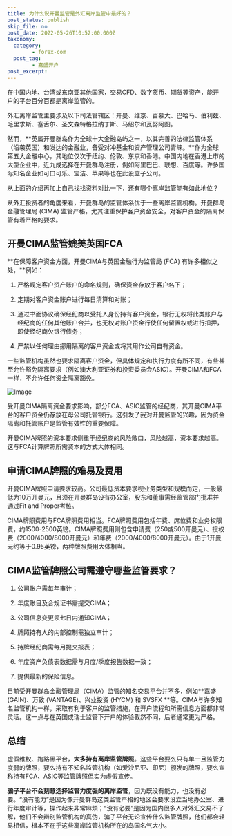 ```yaml
---
title: 为什么说开曼监管是外汇离岸监管中最好的？
post_status: publish
skip_file: no
post_date: 2022-05-26T10:52:00.000Z
taxonomy:
  category:
        - forex-com
  post_tag:
        - 嘉盛开户
post_excerpt: 
---
```

在中国内地、台湾或东南亚其他国家，交易CFD、数字货币、期货等资产，能开户的平台百分百都是离岸监管的。

外汇离岸监管主要涉及以下司法管辖区：开曼、维京、百慕大、巴哈马、伯利兹、毛里求斯、塞舌尔、圣文森特格拉纳丁斯、马绍尔和瓦努阿图。

然而，**英属开曼群岛作为全球十大金融岛屿之一，以其完善的法律监管体系（沿袭英国）和发达的金融业，备受对冲基金和资产管理公司青睐。**作为全球第五大金融中心，其地位仅次于纽约、伦敦、东京和香港。中国内地在香港上市的大型企业中，近九成选择在开曼群岛注册，例如阿里巴巴、联想、百度等。许多国际知名企业如可口可乐、宝洁、苹果等也在此设立子公司。

从上面的介绍再加上自己找找资料对比一下，还有哪个离岸监管能有如此地位？

从外汇投资者的角度来看，开曼群岛的监管体系优于一些离岸监管机构。开曼群岛金融管理局 (CIMA) 监管严格，尤其注重保护客户资金安全，对客户资金的隔离保管有着严格的要求。

## 开曼CIMA监管媲美英国FCA

**在保障客户资金方面，开曼CIMA与英国金融行为监管局 (FCA) 有许多相似之处，**例如：

1. 严格规定客户资产账户的命名规则，确保资金存放于客户名下；

1. 定期对客户资金账户进行每日清算和对账；

1. 通过书面协议确保经纪商以受托人身份持有客户资金，银行无权将此类账户与经纪商的任何其他账户合并，也无权对账户资金行使任何留置权或进行扣押，即使经纪商欠银行债务；

1. 严禁以任何理由挪用隔离的客户资金或将其用作公司自有资金。

一些监管机构虽然也要求隔离客户资金，但具体规定和执行力度有所不同，有些甚至允许豁免隔离要求（例如澳大利亚证券和投资委员会ASIC）。开曼CIMA和FCA一样，不允许任何资金隔离豁免。

![Image](https://prod-files-secure.s3.us-west-2.amazonaws.com/39ed1227-6d7d-4570-be36-9ccd4a2c4241/bd849744-3fcb-4a37-8312-357962c8f065/image.png?X-Amz-Algorithm=AWS4-HMAC-SHA256&X-Amz-Content-Sha256=UNSIGNED-PAYLOAD&X-Amz-Credential=ASIAZI2LB466Q4FRKCGC%2F20250921%2Fus-west-2%2Fs3%2Faws4_request&X-Amz-Date=20250921T161352Z&X-Amz-Expires=3600&X-Amz-Security-Token=IQoJb3JpZ2luX2VjEJD%2F%2F%2F%2F%2F%2F%2F%2F%2F%2FwEaCXVzLXdlc3QtMiJGMEQCIA6vEuuKRwsAYKeFBZLzo9CD2ayE%2Fi3xxCNDkSMajpZZAiAKQyL1gtNVWruZko4orT4%2Bl9cSJ6OW6L3qAL6IsKbXqir%2FAwgZEAAaDDYzNzQyMzE4MzgwNSIM5cfn79mIitLgecRRKtwD9uRSZD8E7L34FP47VZ4dmeT%2FzmnH9R7ZkpHlhark3mCA6%2FH0lykpn2nlbQaaEtVKPB0xHfEZQyO9nnJIbUbeg3ucAN1gpq3d1KnB9ltSki%2BDzSKEQGOtUy8SGO6hfYzHG8hW4HV5KGIQ4zHTP8I7UNs%2FlZVzEA%2F%2FsGcci%2BbOSE%2BznTdLanHrEcItmHnTYqnlr%2B7tIjHQB7hHegx4oOJmXiyk3dVpoDO0DzElcRln6vdaTGUvP6yfWx0%2F0S3gn5crOi6U8jUQefKIAbhhTUmlQRZDZB8Td%2Bix%2BrfJ4OLH4adO2bp9Rer09vFZRTUmsGeqMD1LUHD0UFkcIEhzUvP8KtDM8qvRrno9fKoj5QiDKGZIXO%2BhXo8MPbdqIOPDT6GFdSyWKPyWBPW4iyfeWo%2F6zXYcjeyBL2i87VLsL0f50SksaAu9WP8EWaNIaB56FVJUiE3yNmGvRbRdutF1qTDwa9fON0%2BtIiyixdpe4f2TKeE%2B%2Bev88IxzJ6%2B%2BSnEJBOEmeUQWZLpe6pLkqwyvQB5J79wIposhoXs0aFbPb54TRssNHTAWSlXQx338Jlw5KbLbp1bio7Jmgh7nCqzFc3DkBQ8hjbdP%2Bitx%2FpdvTLBFptyjzIkG3961oIqbiiYwqL3AxgY6pgHvx6lVKnQ%2FA2FvkRNwldooVldJLiGh4Gpf6Ym3ETd1hia2vIO%2Fi1C7%2FrtkdlzUJ%2BuKnj07HxFPQ368pzWxPJci3tE8H2VujlustPyp2IMXei8omvtRXjr%2BbRjBQGUethfwu%2FW3yJl2sTNpoNrteBW%2BpLDt5PJ2HQbp3c%2FnuB6TabvTKqiBqenu0e1%2Fuj2hd4d9RuwFTBcUtO2Yxjb1rl500gYkr2Pa&X-Amz-Signature=e38c383643e1369302b91f39e7d34a5278fe8010431a090e55af7545d02663db&X-Amz-SignedHeaders=host&x-amz-checksum-mode=ENABLED&x-id=GetObject)

受开曼CIMA隔离资金要求影响，部分FCA、ASIC监管的经纪商，其开曼CIMA平台的客户资金仍存放在母公司托管银行。这引发了我对开曼监管的兴趣，因为资金隔离和托管账户是监管有效性的重要保障。

开曼CIMA牌照的资本要求侧重于经纪商的风险敞口，风险越高，资本要求越高。这与FCA计算牌照所需资本的方式大体相同。

## **申请CIMA牌照的难易及费用**

开曼CIMA牌照申请要求较高。公司最低资本要求视业务类型和规模而定，一般最低为10万开曼元，且须在开曼群岛设有办公室，股东和董事需经监管部门批准并通过Fit and Proper考核。

CIMA牌照费用与FCA牌照费用相当。FCA牌照费用包括年费、席位费和业务权限费，约1500-2500英镑。CIMA牌照费用则包含申请费（250或500开曼元）、授权费（2000/4000/8000开曼元）和年费（2000/4000/8000开曼元）。由于1开曼元约等于0.95英镑，两种牌照费用大体相当。

## CIMA监管牌照公司需遵守哪些监管要求？

1. 公司账户需每年审计；

1. 年度账目及合规证书需提交CIMA；

1. 公司信息变更须七日内通知CIMA；

1. 牌照持有人的内部控制需独立审计；

1. 持牌经纪商需每月提交报表；

1. 年度资产负债表数据需与月度/季度报告数据一致；

1. 提供最新的保险信息。

目前受开曼群岛金融管理局（CIMA）监管的知名交易平台并不多，例如**嘉盛 (GAIN)、万致 (VANTAGE)、兴业投资 (HYCM) 和 SVSFX **等。CIMA与许多知名监管机构一样，采取有利于客户的监管措施，在开户流程和所需信息方面都非常灵活。这一点与在英国或瑞士监管下开户的体验截然不同，后者通常更为严格。

## 总结

虚假维权、跑路黑平台，**大多持有离岸监管牌照**。这些平台要么只有单一且监管力度弱的牌照，要么持有不知名监管机构（如爱沙尼亚、印尼）颁发的牌照，要么宣称持有FCA、ASIC等监管牌照但实为虚假宣传。

**骗子平台不会刻意选择监管力度强的离岸监管**，因为既没有能力，也没有必要。“没有能力”是因为像开曼群岛这类监管严格的地区会要求设立当地办公室、进行年度审计等，操作起来非常麻烦；“没有必要”是因为国内很多人对外汇交易不了解，他们不会辨别监管机构的真伪，骗子平台无论宣传什么监管牌照，他们都会轻易相信，根本不在乎这些离岸监管机构所在的岛国名气大小。